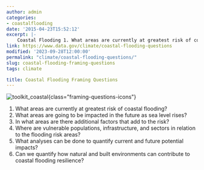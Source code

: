 ```yaml
---
author: admin
categories:
- coastalflooding
date: '2015-04-23T15:52:12'
excerpt: |-
    Coastal Flooding 1. What areas are currently at greatest risk of coastal flooding? 2. What areas are going to be impacted in the future as sea level rises? 3. In what areas are there additional factors that add to the risk?...
link: https://www.data.gov/climate/coastal-flooding-questions
modified: '2023-09-28T12:00:00'
permalink: "climate/coastal-flooding-questions/"
slug: coastal-flooding-framing-questions
tags: climate

title: Coastal Flooding Framing Questions
---
```


![toolkit_coastal](https://s3-us-gov-west-1.amazonaws.com/cg-0817d6e3-93c4-4de8-8b32-da6919464e61/toolkit_coastal-1024x1024.png){class="framing-questions-icons"}

1. What areas are currently at greatest risk of coastal flooding?
2. What areas are going to be impacted in the future as sea level rises?
3. In what areas are there additional factors that add to the risk?
4. Where are vulnerable populations, infrastructure, and sectors in relation to the flooding risk areas?
5. What analyses can be done to quantify current and future potential impacts?
6. Can we quantify how natural and built environments can contribute to coastal flooding resilience?
